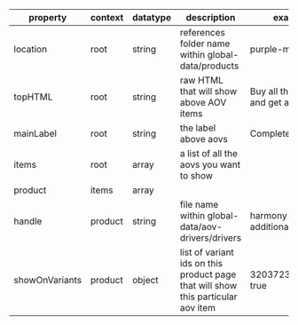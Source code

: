 | property | context | datatype | description | example |
| -------- | ------- | -------- | ----------- | ------- |
| location | root | string | references folder name within global-data/products | purple-mattress |
| topHTML | root | string | raw HTML that will show above AOV items | <div>Buy all these things and get a discount.</div> |
| mainLabel | root | string | the label above aovs | Complete Your Set | 
| items | root | array | a list of all the aovs you want to show |  |
| product | items | array |  | | 
| handle | product | string | file name within global-data/aov-drivers/drivers | harmony-pillow-additional-qty |
| showOnVariants | product | object | list of variant ids on this product page that will show this particular aov item | 32037233360943: true | 

